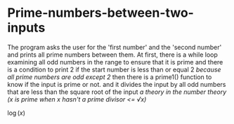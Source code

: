 # Prime-numbers-between-two-inputs
The program asks the user for the 'first number' and the 'second number' and prints all prime numbers between them.
At first, there is a while loop examining all odd numbers in the range to ensure that it is  prime
and there is a condition to print 2 if the start number is less than or equal 2
_because all prime numbers are odd except 2_
then there is a prime1() function to know if the input is prime or not.
and it divides the input by all odd numbers that are less than the square root of the input
_a theory in the number theory (x is prime when x hasn't a prime divisor <= √x)_

$\log(x)$
